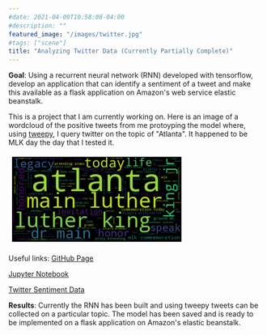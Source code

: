 ```yaml
---
#date: 2021-04-09T10:58:08-04:00
#description: ""
featured_image: "/images/twitter.jpg"
#tags: ["scene"]
title: "Analyzing Twitter Data (Currently Partially Complete)"
---
```


**Goal**: Using a recurrent neural network (RNN) developed with tensorflow, develop an application that can identify a sentiment of a tweet and make this available as a flask application on Amazon's web service elastic beanstalk.

This is a project that I am currently working on. Here is an image of a wordcloud of the positive tweets from me protoyping the model where, using [tweepy](https://www.tweepy.org/), I query twitter on the topic of "Atlanta". It happened to be MLK day the day that I tested it.

![Positive Tweets](/images/twitter_atl_positive.png)

Useful links:
[GitHub Page](https://github.com/jcummingsutk/ung_twitter_sentiment)

[Jupyter Notebook](https://github.com/jcummingsutk/ung_twitter_sentiment/blob/master/notebook.ipynb)

[Twitter Sentiment Data](https://www.kaggle.com/kazanova/sentiment140)

**Results**: Currently the RNN has been built and using tweepy tweets can be collected on a particular topic. The model has been saved and is ready to be implemented on a flask application on Amazon's elastic beanstalk.
